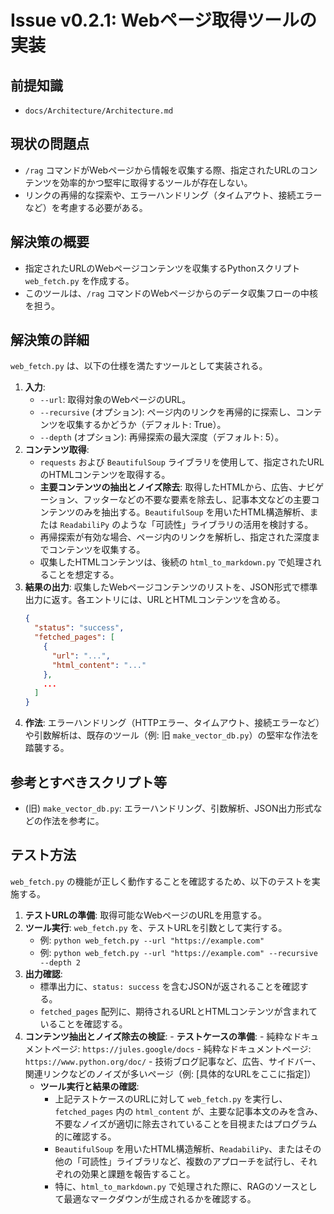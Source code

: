 # Issue v0.2.1: Webページ取得ツールの実装

## 前提知識
- `docs/Architecture/Architecture.md`

## 現状の問題点
- `/rag` コマンドがWebページから情報を収集する際、指定されたURLのコンテンツを効率的かつ堅牢に取得するツールが存在しない。
- リンクの再帰的な探索や、エラーハンドリング（タイムアウト、接続エラーなど）を考慮する必要がある。

## 解決策の概要
- 指定されたURLのWebページコンテンツを収集するPythonスクリプト `web_fetch.py` を作成する。
- このツールは、`/rag` コマンドのWebページからのデータ収集フローの中核を担う。

## 解決策の詳細
`web_fetch.py` は、以下の仕様を満たすツールとして実装される。

1.  **入力**:
    - `--url`: 取得対象のWebページのURL。
    - `--recursive` (オプション): ページ内のリンクを再帰的に探索し、コンテンツを収集するかどうか（デフォルト: True）。
    - `--depth` (オプション): 再帰探索の最大深度（デフォルト: 5）。
2.  **コンテンツ取得**:
    - `requests` および `BeautifulSoup` ライブラリを使用して、指定されたURLのHTMLコンテンツを取得する。
    - **主要コンテンツの抽出とノイズ除去**: 取得したHTMLから、広告、ナビゲーション、フッターなどの不要な要素を除去し、記事本文などの主要コンテンツのみを抽出する。`BeautifulSoup` を用いたHTML構造解析、または `ReadabiliPy` のような「可読性」ライブラリの活用を検討する。
    - 再帰探索が有効な場合、ページ内のリンクを解析し、指定された深度までコンテンツを収集する。
    - 収集したHTMLコンテンツは、後続の `html_to_markdown.py` で処理されることを想定する。
3.  **結果の出力**: 収集したWebページコンテンツのリストを、JSON形式で標準出力に返す。各エントリには、URLとHTMLコンテンツを含める。
    ```json
    {
      "status": "success",
      "fetched_pages": [
        {
          "url": "...",
          "html_content": "..."
        },
        ...
      ]
    }
    ```
4.  **作法**: エラーハンドリング（HTTPエラー、タイムアウト、接続エラーなど）や引数解析は、既存のツール（例: 旧 `make_vector_db.py`）の堅牢な作法を踏襲する。

## 参考とすべきスクリプト等
- (旧) `make_vector_db.py`: エラーハンドリング、引数解析、JSON出力形式などの作法を参考に。

## テスト方法
`web_fetch.py` の機能が正しく動作することを確認するため、以下のテストを実施する。

1.  **テストURLの準備**: 取得可能なWebページのURLを用意する。
2.  **ツール実行**: `web_fetch.py` を、テストURLを引数として実行する。
    - 例: `python web_fetch.py --url "https://example.com"`
    - 例: `python web_fetch.py --url "https://example.com" --recursive --depth 2`
3.  **出力確認**:
    - 標準出力に、`status: success` を含むJSONが返されることを確認する。
    - `fetched_pages` 配列に、期待されるURLとHTMLコンテンツが含まれていることを確認する。
4.  **コンテンツ抽出とノイズ除去の検証**:
        -   **テストケースの準備**:
        -   純粋なドキュメントページ: `https://jules.google/docs`
        -   純粋なドキュメントページ: `https://www.python.org/doc/`
        -   技術ブログ記事など、広告、サイドバー、関連リンクなどのノイズが多いページ（例: [具体的なURLをここに指定]）
    -   **ツール実行と結果の確認**:
        -   上記テストケースのURLに対して `web_fetch.py` を実行し、`fetched_pages` 内の `html_content` が、主要な記事本文のみを含み、不要なノイズが適切に除去されていることを目視またはプログラム的に確認する。
        -   `BeautifulSoup` を用いたHTML構造解析、`ReadabiliPy`、またはその他の「可読性」ライブラリなど、複数のアプローチを試行し、それぞれの効果と課題を報告すること。
        -   特に、`html_to_markdown.py` で処理された際に、RAGのソースとして最適なマークダウンが生成されるかを確認する。
